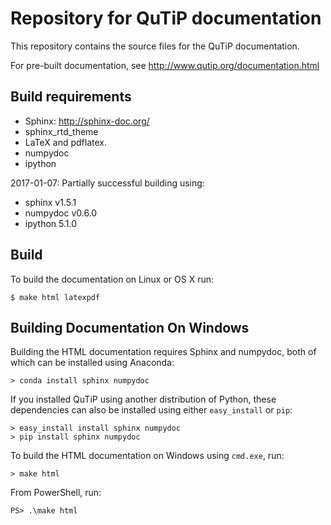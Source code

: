 Repository for QuTiP documentation
==================================

This repository contains the source files for the QuTiP documentation.

For pre-built documentation, see http://www.qutip.org/documentation.html

Build requirements
------------------

* Sphinx: http://sphinx-doc.org/
* sphinx_rtd_theme
* LaTeX and pdflatex.
* numpydoc
* ipython

2017-01-07: Partially successful building using:

* sphinx v1.5.1
* numpydoc v0.6.0
* ipython 5.1.0

Build
-----

To build the documentation on Linux or OS X run:

    $ make html latexpdf

Building Documentation On Windows
---------------------------------

Building the HTML documentation requires Sphinx and numpydoc, both of which can be installed using Anaconda:

    > conda install sphinx numpydoc

If you installed QuTiP using another distribution of Python, these dependencies can also be installed using either ``easy_install`` or ``pip``:

    > easy_install install sphinx numpydoc
    > pip install sphinx numpydoc

To build the HTML documentation on Windows using ``cmd.exe``, run:

    > make html

From PowerShell, run:

    PS> .\make html
